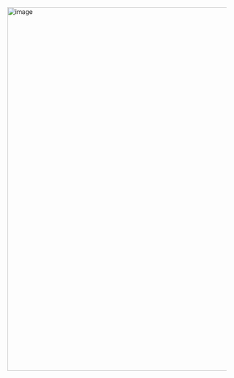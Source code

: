 <img width="836" alt="image" src="https://user-images.githubusercontent.com/98401776/202230579-79cce94e-248d-44be-b355-ce718e47989f.png">

